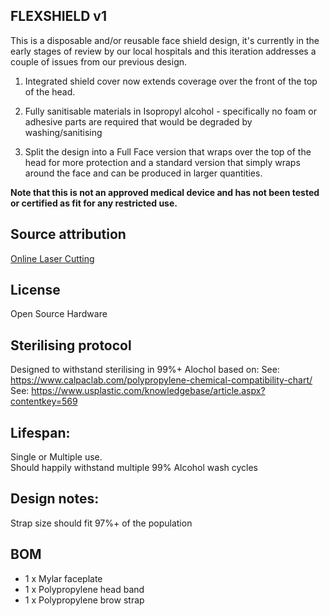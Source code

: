 ## FLEXSHIELD v1

This is a disposable and/or reusable face shield design, it's currently in the early stages of review by our local hospitals and this iteration addresses a couple of issues from our previous design.

1) Integrated shield cover now extends coverage over the front of the top of the head.

2) Fully sanitisable materials in Isopropyl alcohol - specifically no foam or adhesive parts are required that would be degraded by washing/sanitising

3) Split the design into a Full Face version that wraps over the top of the head for more protection and a standard version that simply wraps around the face and can be produced in larger quantities.

**Note that this is not an approved medical device and has not been tested or certified as fit for any restricted use.**

## Source attribution
[Online Laser Cutting](onlinelasercutting.com.au)

## License
Open Source Hardware

## Sterilising protocol
Designed to withstand sterilising in 99%+ Alochol based on:
See: https://www.calpaclab.com/polypropylene-chemical-compatibility-chart/  
See: https://www.usplastic.com/knowledgebase/article.aspx?contentkey=569

## Lifespan:
Single or Multiple use.  
Should happily withstand multiple 99% Alcohol wash cycles

## Design notes:
Strap size should fit 97%+ of the population

## BOM
* 1 x Mylar faceplate
* 1 x Polypropylene head band
* 1 x Polypropylene brow strap
